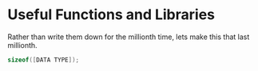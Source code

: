 # Useful Functions and Libraries

Rather than write them down for the millionth time, lets make this that last millionth. 

```c
sizeof([DATA TYPE]);
```
